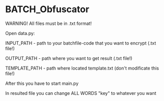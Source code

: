# BATCH_Obfuscator

WARNING! All files must be in .txt format!

Open data.py:

INPUT_PATH - path to your batchfile-code that you want to encrypt (.txt file!)

OUTPUT_PATH - path where you want to get result (.txt file!)

TEMPLATE_PATH - path where located template.txt (don't modificate this file!)

After this you have to start main.py

In resulted file you can change ALL WORDS "key" to whatever you want
